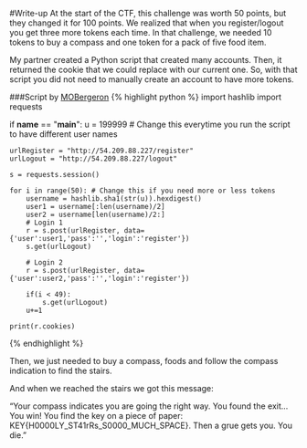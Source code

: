 #Write-up
At the start of the CTF, this challenge was worth 50 points, but they changed it for 100 points. We realized that when you register/logout you get three more tokens each time. In that challenge, we needed 10 tokens to buy a compass and one token for a pack of five food item.

My partner created a Python script that created many accounts. Then, it returned the cookie that we could replace with our current one. So, with that script you did not need to manually create an account to have more tokens.

###Script by [MOBergeron](https://gist.github.com/MOBergeron/a34e719e4587257defab)
{% highlight python %}
import hashlib
import requests

if __name__ == "__main__":
	u = 199999 # Change this everytime you run the script to have different user names
	
	urlRegister = "http://54.209.88.227/register"
	urlLogout = "http://54.209.88.227/logout"

	s = requests.session()
	
	for i in range(50): # Change this if you need more or less tokens
		username = hashlib.sha1(str(u)).hexdigest()
		user1 = username[:len(username)/2]
		user2 = username[len(username)/2:]
		# Login 1
		r = s.post(urlRegister, data={'user':user1,'pass':'','login':'register'})
		s.get(urlLogout)

		# Login 2
		r = s.post(urlRegister, data={'user':user2,'pass':'','login':'register'})
		
		if(i < 49):
			s.get(urlLogout)
		u+=1

	print(r.cookies)
{% endhighlight %}

Then, we just needed to buy a compass, foods and follow the compass indication to find the stairs.

And when we reached the stairs we got this message:

“Your compass indicates you are going the right way. You found the exit... You win! You find the key on a piece of paper: KEY{H0000LY_ST41rRs_S0000_MUCH_SPACE}. Then a grue gets you. You die.”



